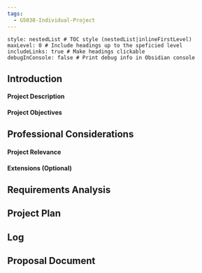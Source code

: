 ```yaml
---
tags:
  - G5038-Individual-Project
---
```


```table-of-contents
style: nestedList # TOC style (nestedList|inlineFirstLevel)
maxLevel: 0 # Include headings up to the speficied level
includeLinks: true # Make headings clickable
debugInConsole: false # Print debug info in Obsidian console
```
## Introduction

#### Project Description
#### Project Objectives
## Professional Considerations
#### Project Relevance
#### Extensions (Optional)
## Requirements Analysis
## Project Plan
## Log
## Proposal Document


